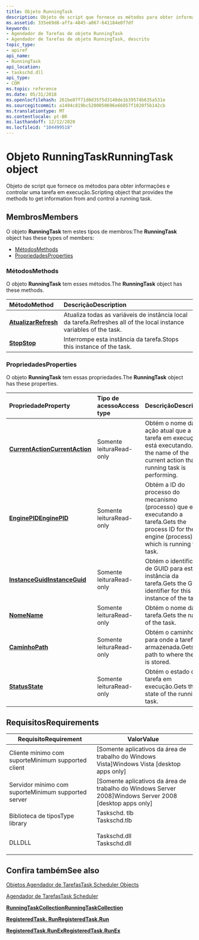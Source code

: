 ```yaml
---
title: Objeto RunningTask
description: Objeto de script que fornece os métodos para obter informações e controlar uma tarefa em execução.
ms.assetid: 335e69d8-affa-4845-a067-641184e0f7df
keywords:
- Agendador de Tarefas de objeto RunningTask
- Agendador de Tarefas de objeto RunningTask, descrito
topic_type:
- apiref
api_name:
- RunningTask
api_location:
- taskschd.dll
api_type:
- COM
ms.topic: reference
ms.date: 05/31/2018
ms.openlocfilehash: 261be07f71d0d35f5d3140de1b39574b635a531e
ms.sourcegitcommit: a1494c819bc5200050696e66057f1020f5b142cb
ms.translationtype: MT
ms.contentlocale: pt-BR
ms.lasthandoff: 12/12/2020
ms.locfileid: "104499518"
---
```

# <a name="runningtask-object"></a><span data-ttu-id="2f6a6-105">Objeto RunningTask</span><span class="sxs-lookup"><span data-stu-id="2f6a6-105">RunningTask object</span></span>

<span data-ttu-id="2f6a6-106">Objeto de script que fornece os métodos para obter informações e controlar uma tarefa em execução.</span><span class="sxs-lookup"><span data-stu-id="2f6a6-106">Scripting object that provides the methods to get information from and control a running task.</span></span>

## <a name="members"></a><span data-ttu-id="2f6a6-107">Membros</span><span class="sxs-lookup"><span data-stu-id="2f6a6-107">Members</span></span>

<span data-ttu-id="2f6a6-108">O objeto **RunningTask** tem estes tipos de membros:</span><span class="sxs-lookup"><span data-stu-id="2f6a6-108">The **RunningTask** object has these types of members:</span></span>

-   [<span data-ttu-id="2f6a6-109">Métodos</span><span class="sxs-lookup"><span data-stu-id="2f6a6-109">Methods</span></span>](#methods)
-   [<span data-ttu-id="2f6a6-110">Propriedades</span><span class="sxs-lookup"><span data-stu-id="2f6a6-110">Properties</span></span>](#properties)

### <a name="methods"></a><span data-ttu-id="2f6a6-111">Métodos</span><span class="sxs-lookup"><span data-stu-id="2f6a6-111">Methods</span></span>

<span data-ttu-id="2f6a6-112">O objeto **RunningTask** tem esses métodos.</span><span class="sxs-lookup"><span data-stu-id="2f6a6-112">The **RunningTask** object has these methods.</span></span>



| <span data-ttu-id="2f6a6-113">Método</span><span class="sxs-lookup"><span data-stu-id="2f6a6-113">Method</span></span>                                 | <span data-ttu-id="2f6a6-114">Descrição</span><span class="sxs-lookup"><span data-stu-id="2f6a6-114">Description</span></span>                                                           |
|:---------------------------------------|:----------------------------------------------------------------------|
| [<span data-ttu-id="2f6a6-115">**Atualizar**</span><span class="sxs-lookup"><span data-stu-id="2f6a6-115">**Refresh**</span></span>](runningtask-refresh.md) | <span data-ttu-id="2f6a6-116">Atualiza todas as variáveis de instância local da tarefa.</span><span class="sxs-lookup"><span data-stu-id="2f6a6-116">Refreshes all of the local instance variables of the task.</span></span><br/> |
| [<span data-ttu-id="2f6a6-117">**Stop**</span><span class="sxs-lookup"><span data-stu-id="2f6a6-117">**Stop**</span></span>](runningtask-stop.md)       | <span data-ttu-id="2f6a6-118">Interrompe esta instância da tarefa.</span><span class="sxs-lookup"><span data-stu-id="2f6a6-118">Stops this instance of the task.</span></span><br/>                           |



 

### <a name="properties"></a><span data-ttu-id="2f6a6-119">Propriedades</span><span class="sxs-lookup"><span data-stu-id="2f6a6-119">Properties</span></span>

<span data-ttu-id="2f6a6-120">O objeto **RunningTask** tem essas propriedades.</span><span class="sxs-lookup"><span data-stu-id="2f6a6-120">The **RunningTask** object has these properties.</span></span>



| <span data-ttu-id="2f6a6-121">Propriedade</span><span class="sxs-lookup"><span data-stu-id="2f6a6-121">Property</span></span>                                                      | <span data-ttu-id="2f6a6-122">Tipo de acesso</span><span class="sxs-lookup"><span data-stu-id="2f6a6-122">Access type</span></span>          | <span data-ttu-id="2f6a6-123">Descrição</span><span class="sxs-lookup"><span data-stu-id="2f6a6-123">Description</span></span>                                                                         |
|:--------------------------------------------------------------|:---------------------|:------------------------------------------------------------------------------------|
| [<span data-ttu-id="2f6a6-124">**CurrentAction**</span><span class="sxs-lookup"><span data-stu-id="2f6a6-124">**CurrentAction**</span></span>](runningtask-currentaction.md)<br/> | <span data-ttu-id="2f6a6-125">Somente leitura</span><span class="sxs-lookup"><span data-stu-id="2f6a6-125">Read-only</span></span><br/> | <span data-ttu-id="2f6a6-126">Obtém o nome da ação atual que a tarefa em execução está executando.</span><span class="sxs-lookup"><span data-stu-id="2f6a6-126">Gets the name of the current action that the running task is performing.</span></span><br/> |
| [<span data-ttu-id="2f6a6-127">**EnginePID**</span><span class="sxs-lookup"><span data-stu-id="2f6a6-127">**EnginePID**</span></span>](runningtask-enginepid.md)<br/>         | <span data-ttu-id="2f6a6-128">Somente leitura</span><span class="sxs-lookup"><span data-stu-id="2f6a6-128">Read-only</span></span><br/> | <span data-ttu-id="2f6a6-129">Obtém a ID do processo do mecanismo (processo) que está executando a tarefa.</span><span class="sxs-lookup"><span data-stu-id="2f6a6-129">Gets the process ID for the engine (process) which is running the task.</span></span><br/>  |
| [<span data-ttu-id="2f6a6-130">**InstanceGuid**</span><span class="sxs-lookup"><span data-stu-id="2f6a6-130">**InstanceGuid**</span></span>](runningtask-instanceguid.md)<br/>   | <span data-ttu-id="2f6a6-131">Somente leitura</span><span class="sxs-lookup"><span data-stu-id="2f6a6-131">Read-only</span></span><br/> | <span data-ttu-id="2f6a6-132">Obtém o identificador de GUID para esta instância da tarefa.</span><span class="sxs-lookup"><span data-stu-id="2f6a6-132">Gets the GUID identifier for this instance of the task.</span></span><br/>                  |
| [<span data-ttu-id="2f6a6-133">**Nome**</span><span class="sxs-lookup"><span data-stu-id="2f6a6-133">**Name**</span></span>](runningtask-name.md)<br/>                   | <span data-ttu-id="2f6a6-134">Somente leitura</span><span class="sxs-lookup"><span data-stu-id="2f6a6-134">Read-only</span></span><br/> | <span data-ttu-id="2f6a6-135">Obtém o nome da tarefa.</span><span class="sxs-lookup"><span data-stu-id="2f6a6-135">Gets the name of the task.</span></span><br/>                                               |
| [<span data-ttu-id="2f6a6-136">**Caminho**</span><span class="sxs-lookup"><span data-stu-id="2f6a6-136">**Path**</span></span>](runningtask-path.md)<br/>                   | <span data-ttu-id="2f6a6-137">Somente leitura</span><span class="sxs-lookup"><span data-stu-id="2f6a6-137">Read-only</span></span><br/> | <span data-ttu-id="2f6a6-138">Obtém o caminho para onde a tarefa é armazenada.</span><span class="sxs-lookup"><span data-stu-id="2f6a6-138">Gets the path to where the task is stored.</span></span><br/>                               |
| [<span data-ttu-id="2f6a6-139">**Status**</span><span class="sxs-lookup"><span data-stu-id="2f6a6-139">**State**</span></span>](runningtask-state.md)<br/>                 | <span data-ttu-id="2f6a6-140">Somente leitura</span><span class="sxs-lookup"><span data-stu-id="2f6a6-140">Read-only</span></span><br/> | <span data-ttu-id="2f6a6-141">Obtém o estado da tarefa em execução.</span><span class="sxs-lookup"><span data-stu-id="2f6a6-141">Gets the state of the running task.</span></span> <br/>                                     |



 

## <a name="requirements"></a><span data-ttu-id="2f6a6-142">Requisitos</span><span class="sxs-lookup"><span data-stu-id="2f6a6-142">Requirements</span></span>



| <span data-ttu-id="2f6a6-143">Requisito</span><span class="sxs-lookup"><span data-stu-id="2f6a6-143">Requirement</span></span> | <span data-ttu-id="2f6a6-144">Valor</span><span class="sxs-lookup"><span data-stu-id="2f6a6-144">Value</span></span> |
|-------------------------------------|-----------------------------------------------------------------------------------------|
| <span data-ttu-id="2f6a6-145">Cliente mínimo com suporte</span><span class="sxs-lookup"><span data-stu-id="2f6a6-145">Minimum supported client</span></span><br/> | <span data-ttu-id="2f6a6-146">\[Somente aplicativos da área de trabalho do Windows Vista\]</span><span class="sxs-lookup"><span data-stu-id="2f6a6-146">Windows Vista \[desktop apps only\]</span></span><br/>                                          |
| <span data-ttu-id="2f6a6-147">Servidor mínimo com suporte</span><span class="sxs-lookup"><span data-stu-id="2f6a6-147">Minimum supported server</span></span><br/> | <span data-ttu-id="2f6a6-148">\[Somente aplicativos da área de trabalho do Windows Server 2008\]</span><span class="sxs-lookup"><span data-stu-id="2f6a6-148">Windows Server 2008 \[desktop apps only\]</span></span><br/>                                    |
| <span data-ttu-id="2f6a6-149">Biblioteca de tipos</span><span class="sxs-lookup"><span data-stu-id="2f6a6-149">Type library</span></span><br/>             | <dl> <span data-ttu-id="2f6a6-150"><dt>Taskschd. tlb</dt></span><span class="sxs-lookup"><span data-stu-id="2f6a6-150"><dt>Taskschd.tlb</dt></span></span> </dl> |
| <span data-ttu-id="2f6a6-151">DLL</span><span class="sxs-lookup"><span data-stu-id="2f6a6-151">DLL</span></span><br/>                      | <dl> <span data-ttu-id="2f6a6-152"><dt>Taskschd.dll</dt></span><span class="sxs-lookup"><span data-stu-id="2f6a6-152"><dt>Taskschd.dll</dt></span></span> </dl> |



## <a name="see-also"></a><span data-ttu-id="2f6a6-153">Confira também</span><span class="sxs-lookup"><span data-stu-id="2f6a6-153">See also</span></span>

<dl> <dt>

[<span data-ttu-id="2f6a6-154">Objetos Agendador de Tarefas</span><span class="sxs-lookup"><span data-stu-id="2f6a6-154">Task Scheduler Objects</span></span>](task-scheduler-objects.md)
</dt> <dt>

[<span data-ttu-id="2f6a6-155">Agendador de Tarefas</span><span class="sxs-lookup"><span data-stu-id="2f6a6-155">Task Scheduler</span></span>](task-scheduler-start-page.md)
</dt> <dt>

[<span data-ttu-id="2f6a6-156">**RunningTaskCollection**</span><span class="sxs-lookup"><span data-stu-id="2f6a6-156">**RunningTaskCollection**</span></span>](runningtaskcollection.md)
</dt> <dt>

[<span data-ttu-id="2f6a6-157">**RegisteredTask. Run**</span><span class="sxs-lookup"><span data-stu-id="2f6a6-157">**RegisteredTask.Run**</span></span>](registeredtask-run.md)
</dt> <dt>

[<span data-ttu-id="2f6a6-158">**RegisteredTask.RunEx**</span><span class="sxs-lookup"><span data-stu-id="2f6a6-158">**RegisteredTask.RunEx**</span></span>](registeredtask-runex.md)
</dt> </dl>

 

 





